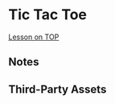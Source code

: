 # Tic Tac Toe

[Lesson on TOP](https://www.theodinproject.com/lessons/node-path-javascript-tic-tac-toe)

## Notes

## Third-Party Assets
